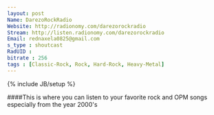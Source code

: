 ```yaml
---
layout: post
Name: DarezoRockRadio
Website: http://radionomy.com/darezorockradio
Stream: http://listen.radionomy.com/darezorockradio 
Email: rednaxela0825@gmail.com 
s_type : shoutcast
RadUID : 
bitrate : 256
tags : [Classic-Rock, Rock, Hard-Rock, Heavy-Metal]
---
```

{% include JB/setup %}

####This is where you can listen to your favorite rock and OPM songs especially from the year 2000's
